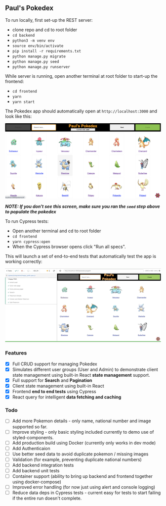 ## Paul's Pokedex

To run locally, first set-up the REST server:

- clone repo and cd to root folder
- `cd backend`
- `python3 -m venv env`
- `source env/bin/activate`
- `pip install -r requirements.txt`
- `python manage.py migrate`
- `python manage.py seed`
- `python manage.py runserver`

While server is running, open another terminal at root folder to start-up the
frontend:

- `cd frontend`
- `yarn`
- `yarn start`

The Pokedex app should automatically open at `http://localhost:3000` and look
like this:

![App Screenshot](./docs/images/app-screenshot.png)

**_NOTE: If you don't see this screen, make sure you ran the `seed` step above
to populate the pokedex_**

To run Cypress tests:

- Open another terminal and cd to root folder
- `cd frontend`
- `yarn cypress:open`
- When the Cypress browser opens click "Run all specs".

This will launch a set of end-to-end tests that automatically test the app is
working correctly:

![Cypress Screenshot](./docs/images/cypress.gif)

### Features

- [x] Full CRUD support for managing Pokedex
- [x] Simulates different user groups (User and Admin) to demonstrate client
      state management using built-in React **state management** support.
- [x] Full support for **Search** and **Pagination**
- [x] Client state management using built-in React
- [x] Frontend **end to end tests** using Cypress
- [x] React query for intelligent **data fetching and caching**

### Todo

- [ ] Add more Pokemon details - only name, national number and image supported
      so far.
- [ ] Improve styling - only basic styling included currently to demo use of
      styled-components.
- [ ] Add production build using Docker (currently only works in dev mode)
- [ ] Add Authenticaion
- [ ] Use better seed data to avoid duplicate pokemon / missing images
- [ ] Validation (for example, preventing duplicate national numbers)
- [ ] Add backend integration tests
- [ ] Add backend unit tests
- [ ] Container support (ability to bring up backend and frontend together using
      docker-compose)
- [ ] Improved error handling (for now just using alert and console logging)
- [ ] Reduce data deps in Cypress tests - current easy for tests to start
      failing if the entire run doesn't complete.
